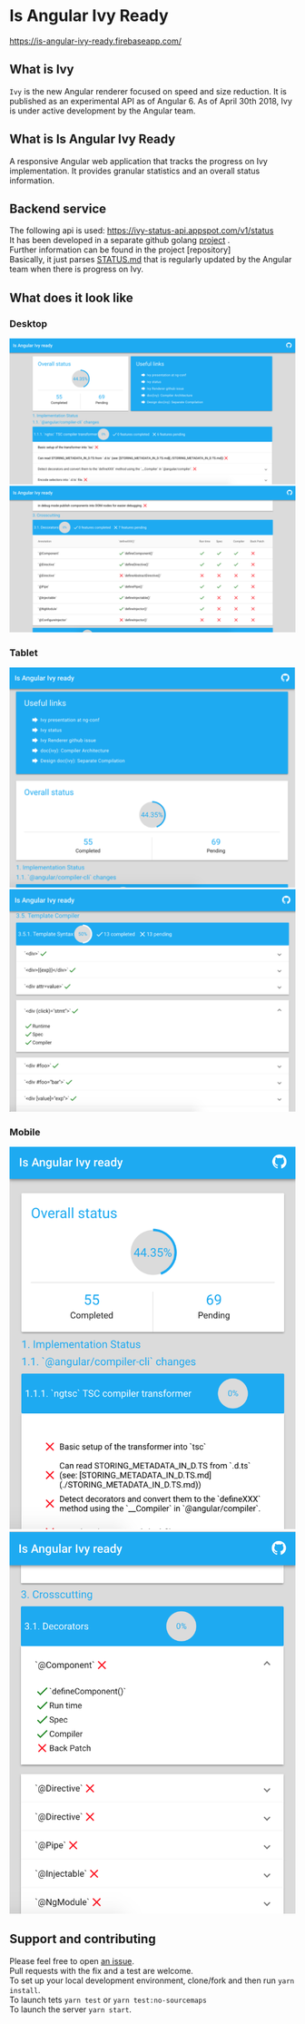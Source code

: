 # Is Angular Ivy Ready
https://is-angular-ivy-ready.firebaseapp.com/
## What is Ivy
`Ivy` is the new Angular renderer focused on speed and size reduction. It is published as an experimental API as of Angular 6.
As of April 30th 2018, Ivy is under active development by the Angular team.

## What is Is Angular Ivy Ready
A responsive Angular web application that tracks the progress on Ivy implementation. It provides granular statistics and an overall status information.

## Backend service
The following api is used: https://ivy-status-api.appspot.com/v1/status  
It has been developed in a separate github golang [project](https://github.com/benbraou/ivy-status-api) .  
Further information can be found in the project [repository]  
Basically, it just parses [STATUS.md](https://github.com/angular/angular/blob/master/packages/core/src/render3/STATUS.md) that is regularly updated by the Angular team when there is progress on Ivy.

## What does it look like
### Desktop
![Desktop Start](/screenshots/desktop/desktop-start.png?raw=true "Desktop Start")
![Desktop Middle](/screenshots/desktop/desktop-middle.png?raw=true "Desktop Middle")
### Tablet
![Tablet Start](/screenshots/tablet/tablet-start.png?raw=true "Tablet Start")
![Tablet Middle](/screenshots/tablet/tablet-middle.png?raw=true "Tablet Middle")
### Mobile
![Phone Start](/screenshots/mobile/mobile-start.png?raw=true "Phone Start")
![Phone Middle](/screenshots/mobile/mobile-middle.png?raw=true "Phone Middle")

## Support and contributing 
Please feel free to open [an issue](https://github.com/benbraou/is-angular-ivy-ready/issues?state=open).  
Pull requests with the fix and a test are welcome.  
To set up your local development environment, clone/fork and then run `yarn install`.  
To launch tets `yarn test` or `yarn test:no-sourcemaps`  
To launch the server `yarn start`.  
